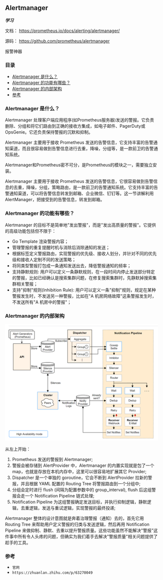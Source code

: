 ## Alertmanager
**_学习_**

文档： https://prometheus.io/docs/alerting/alertmanager/

源码： https://github.com/prometheus/alertmanager

报警神器

### 目录
* [Alertmanager 是什么？](#Alertmanager-是什么？)
* [Alertmanager 的功能有哪些？](#Alertmanager-的功能有哪些？)
* [Alertmanager 的内部架构](#Alertmanager-的内部架构)
* [参考](#参考)

### Alertmanager 是什么？
Alertmanager 处理客户端应用程序(如Prometheus服务器)发送的警报。它负责删除、分组和将它们路由到正确的接收方集成，如电子邮件、PagerDuty或OpsGenie。它还负责保持警报的沉默和抑制。

Alertmanager 主要用于接收 Prometheus 发送的告警信息，它支持丰富的告警通知渠道，而且很容易做到告警信息进行去重，降噪，分组等，是一款前卫的告警通知系统。

Alertmanager和Prometheus密不可分，是Prometheus的模块之一，需要独立安装。

Alertmanager 主要用于接收 Prometheus 发送的告警信息，它很容易做到告警信息的去重，降噪，分组，策略路由，是一款前卫的告警通知系统。它支持丰富的告警通知渠道，可以将告警信息转发到邮箱、企业微信、钉钉等。这一节讲解利用AlertManager，把接受到的告警信息，转发到邮箱。

### Alertmanager 的功能有哪些？
Alertmanager 的目标不是简单地"发出警报"，而是"发出高质量的警报"。它提供的高级功能包括但不限于：
* Go Template 渲染警报内容；
* 管理警报的重复提醒时机与消除后消除通知的发送；
* 根据标签定义警报路由，实现警报的优先级、接收人划分，并针对不同的优先级和接收人定制不同的发送策略；
* 将同类型警报打包成一条通知发送出去，降低警报通知的频率；
* 支持静默规则: 用户可以定义一条静默规则，在一段时间内停止发送部分特定的警报，比如已经确认是搜索集群问题，在修复搜索集群时，先静默掉搜索集群相关警报；
* 支持"抑制"规则(Inhibition Rule): 用户可以定义一条"抑制"规则，规定在某种警报发生时，不发送另一种警报，比如在"A 机房网络故障"这条警报发生时，不发送所有"A 机房中的警报"；

### Alertmanager 的内部架构
![Alertmanager](../images/alertmanager.png)

从左上开始：
1. Prometheus 发送的警报到 Alertmanager;
2. 警报会被存储到 AlertProvider 中，Alertmanager 的内置实现就是包了一个 map，也就是存放在本机内存中，这里可以很容易地扩展其它 Provider;
3. Dispatcher 是一个单独的 goroutine，它会不断到 AlertProvider 拉新的警报，并且根据 YAML 配置的 Routing Tree 将警报路由到一个分组中;
4. 分组会定时进行 flush (间隔为配置参数中的 group_interval), flush 后这组警报会走一个 Notification Pipeline 链式处理;
5. Notification Pipeline 为这组警报确定发送目标，并执行抑制逻辑，静默逻辑，去重逻辑，发送与重试逻辑，实现警报的最终投递;

Alertmanager 整体的设计意图就是奔着治理警报（通知）去的，首先它用 Routing Tree 来帮助用户定义警报的归类与发送逻辑，然后再用 Notification Pipeline 来做抑制、静默、去重以提升警报质量。这些功能虽然不能解决"警报"这件事中所有令人头疼的问题，但确实为我们着手去解决"警报质量"相关问题提供了趁手的工具。

### 参考
* `官网`
* `https://zhuanlan.zhihu.com/p/63270049`


